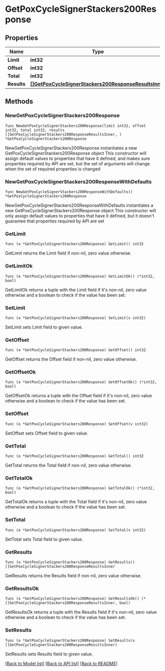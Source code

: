 # GetPoxCycleSignerStackers200Response

## Properties

Name | Type | Description | Notes
------------ | ------------- | ------------- | -------------
**Limit** | **int32** |  | 
**Offset** | **int32** |  | 
**Total** | **int32** |  | 
**Results** | [**[]GetPoxCycleSignerStackers200ResponseResultsInner**](GetPoxCycleSignerStackers200ResponseResultsInner.md) |  | 

## Methods

### NewGetPoxCycleSignerStackers200Response

`func NewGetPoxCycleSignerStackers200Response(limit int32, offset int32, total int32, results []GetPoxCycleSignerStackers200ResponseResultsInner, ) *GetPoxCycleSignerStackers200Response`

NewGetPoxCycleSignerStackers200Response instantiates a new GetPoxCycleSignerStackers200Response object
This constructor will assign default values to properties that have it defined,
and makes sure properties required by API are set, but the set of arguments
will change when the set of required properties is changed

### NewGetPoxCycleSignerStackers200ResponseWithDefaults

`func NewGetPoxCycleSignerStackers200ResponseWithDefaults() *GetPoxCycleSignerStackers200Response`

NewGetPoxCycleSignerStackers200ResponseWithDefaults instantiates a new GetPoxCycleSignerStackers200Response object
This constructor will only assign default values to properties that have it defined,
but it doesn't guarantee that properties required by API are set

### GetLimit

`func (o *GetPoxCycleSignerStackers200Response) GetLimit() int32`

GetLimit returns the Limit field if non-nil, zero value otherwise.

### GetLimitOk

`func (o *GetPoxCycleSignerStackers200Response) GetLimitOk() (*int32, bool)`

GetLimitOk returns a tuple with the Limit field if it's non-nil, zero value otherwise
and a boolean to check if the value has been set.

### SetLimit

`func (o *GetPoxCycleSignerStackers200Response) SetLimit(v int32)`

SetLimit sets Limit field to given value.


### GetOffset

`func (o *GetPoxCycleSignerStackers200Response) GetOffset() int32`

GetOffset returns the Offset field if non-nil, zero value otherwise.

### GetOffsetOk

`func (o *GetPoxCycleSignerStackers200Response) GetOffsetOk() (*int32, bool)`

GetOffsetOk returns a tuple with the Offset field if it's non-nil, zero value otherwise
and a boolean to check if the value has been set.

### SetOffset

`func (o *GetPoxCycleSignerStackers200Response) SetOffset(v int32)`

SetOffset sets Offset field to given value.


### GetTotal

`func (o *GetPoxCycleSignerStackers200Response) GetTotal() int32`

GetTotal returns the Total field if non-nil, zero value otherwise.

### GetTotalOk

`func (o *GetPoxCycleSignerStackers200Response) GetTotalOk() (*int32, bool)`

GetTotalOk returns a tuple with the Total field if it's non-nil, zero value otherwise
and a boolean to check if the value has been set.

### SetTotal

`func (o *GetPoxCycleSignerStackers200Response) SetTotal(v int32)`

SetTotal sets Total field to given value.


### GetResults

`func (o *GetPoxCycleSignerStackers200Response) GetResults() []GetPoxCycleSignerStackers200ResponseResultsInner`

GetResults returns the Results field if non-nil, zero value otherwise.

### GetResultsOk

`func (o *GetPoxCycleSignerStackers200Response) GetResultsOk() (*[]GetPoxCycleSignerStackers200ResponseResultsInner, bool)`

GetResultsOk returns a tuple with the Results field if it's non-nil, zero value otherwise
and a boolean to check if the value has been set.

### SetResults

`func (o *GetPoxCycleSignerStackers200Response) SetResults(v []GetPoxCycleSignerStackers200ResponseResultsInner)`

SetResults sets Results field to given value.



[[Back to Model list]](../README.md#documentation-for-models) [[Back to API list]](../README.md#documentation-for-api-endpoints) [[Back to README]](../README.md)



